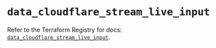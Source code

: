 # `data_cloudflare_stream_live_input`

Refer to the Terraform Registry for docs: [`data_cloudflare_stream_live_input`](https://registry.terraform.io/providers/cloudflare/cloudflare/5.11.0/docs/data-sources/stream_live_input).
